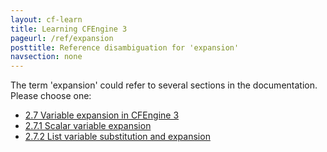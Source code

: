 ```yaml
---
layout: cf-learn
title: Learning CFEngine 3
pageurl: /ref/expansion
posttitle: Reference disambiguation for 'expansion'
navsection: none
---
```


The term 'expansion' could refer to several sections in the documentation. Please choose one:

- [2.7 Variable expansion in CFEngine 3](https://cfengine.com/manuals/cf3-reference.html#Variable-expansion-in-CFEngine-3)
- [2.7.1 Scalar variable expansion](https://cfengine.com/manuals/cf3-reference.html#Scalar-variable-expansion)
- [2.7.2 List variable substitution and expansion](https://cfengine.com/manuals/cf3-reference.html#List-variable-substitution-and-expansion)
